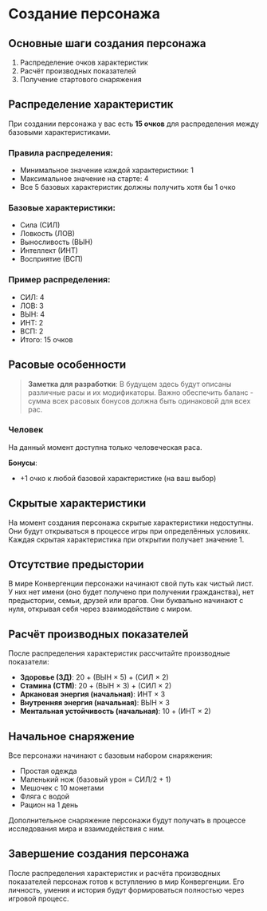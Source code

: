 # Создание персонажа

## Основные шаги создания персонажа

1. Распределение очков характеристик
2. Расчёт производных показателей
3. Получение стартового снаряжения

## Распределение характеристик

При создании персонажа у вас есть **15 очков** для распределения между базовыми характеристиками.

### Правила распределения:

- Минимальное значение каждой характеристики: 1
- Максимальное значение на старте: 4
- Все 5 базовых характеристик должны получить хотя бы 1 очко

### Базовые характеристики:

- Сила (СИЛ)
- Ловкость (ЛОВ)
- Выносливость (ВЫН)
- Интеллект (ИНТ)
- Восприятие (ВСП)

### Пример распределения:

- СИЛ: 4
- ЛОВ: 3
- ВЫН: 4
- ИНТ: 2
- ВСП: 2
- Итого: 15 очков

## Расовые особенности

> **Заметка для разработки**: В будущем здесь будут описаны различные расы и их модификаторы. Важно обеспечить баланс - сумма всех расовых бонусов должна быть одинаковой для всех рас.

### Человек

На данный момент доступна только человеческая раса.

**Бонусы**:

- +1 очко к любой базовой характеристике (на ваш выбор)

## Скрытые характеристики

На момент создания персонажа скрытые характеристики недоступны. Они будут открываться в процессе игры при определённых условиях. Каждая скрытая характеристика при открытии получает значение 1.

## Отсутствие предыстории

В мире Конвергенции персонажи начинают свой путь как чистый лист. У них нет имени (оно будет получено при получении гражданства), нет предыстории, семьи, друзей или врагов. Они буквально начинают с нуля, открывая себя через взаимодействие с миром.

## Расчёт производных показателей

После распределения характеристик рассчитайте производные показатели:

- **Здоровье (ЗД)**: 20 + (ВЫН × 5) + (СИЛ × 2)
- **Стамина (СТМ)**: 20 + (ВЫН × 3) + (СИЛ × 2)
- **Аркановая энергия (начальная)**: ИНТ × 3
- **Внутренняя энергия (начальная)**: ВЫН × 3
- **Ментальная устойчивость (начальная)**: 10 + (ИНТ × 2)

## Начальное снаряжение

Все персонажи начинают с базовым набором снаряжения:

- Простая одежда
- Маленький нож (базовый урон = СИЛ/2 + 1)
- Мешочек с 10 монетами
- Фляга с водой
- Рацион на 1 день

Дополнительное снаряжение персонажи будут получать в процессе исследования мира и взаимодействия с ним.

## Завершение создания персонажа

После распределения характеристик и расчёта производных показателей персонаж готов к вступлению в мир Конвергенции. Его личность, умения и история будут формироваться полностью через игровой процесс.